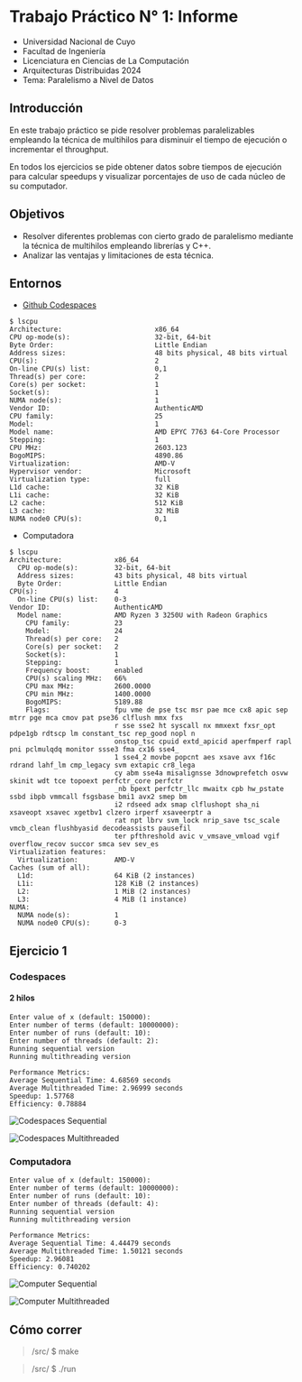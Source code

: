 # Trabajo Práctico N° 1: Informe

- Universidad Nacional de Cuyo
- Facultad de Ingeniería
- Licenciatura en Ciencias de La Computación
- Arquitecturas Distribuidas 2024
- Tema: Paralelismo a Nivel de Datos

## Introducción

En este trabajo práctico se pide resolver problemas paralelizables empleando la
técnica de multihilos para disminuir el tiempo de ejecución o incrementar el
throughput.

En todos los ejercicios se pide obtener datos sobre tiempos de ejecución para
calcular speedups y visualizar porcentajes de uso de cada núcleo de su
computador.

## Objetivos

- Resolver diferentes problemas con cierto grado de paralelismo mediante la
técnica de multihilos empleando librerías y C++.
- Analizar las ventajas y limitaciones de esta técnica.

## Entornos

- [Github Codespaces](https://github.com/features/codespaces)

```plaintext
$ lscpu
Architecture:                       x86_64
CPU op-mode(s):                     32-bit, 64-bit
Byte Order:                         Little Endian
Address sizes:                      48 bits physical, 48 bits virtual
CPU(s):                             2
On-line CPU(s) list:                0,1
Thread(s) per core:                 2
Core(s) per socket:                 1
Socket(s):                          1
NUMA node(s):                       1
Vendor ID:                          AuthenticAMD
CPU family:                         25
Model:                              1
Model name:                         AMD EPYC 7763 64-Core Processor
Stepping:                           1
CPU MHz:                            2603.123
BogoMIPS:                           4890.86
Virtualization:                     AMD-V
Hypervisor vendor:                  Microsoft
Virtualization type:                full
L1d cache:                          32 KiB
L1i cache:                          32 KiB
L2 cache:                           512 KiB
L3 cache:                           32 MiB
NUMA node0 CPU(s):                  0,1
```

- Computadora

```plaintext
$ lscpu
Architecture:             x86_64
  CPU op-mode(s):         32-bit, 64-bit
  Address sizes:          43 bits physical, 48 bits virtual
  Byte Order:             Little Endian
CPU(s):                   4
  On-line CPU(s) list:    0-3
Vendor ID:                AuthenticAMD
  Model name:             AMD Ryzen 3 3250U with Radeon Graphics
    CPU family:           23
    Model:                24
    Thread(s) per core:   2
    Core(s) per socket:   2
    Socket(s):            1
    Stepping:             1
    Frequency boost:      enabled
    CPU(s) scaling MHz:   66%
    CPU max MHz:          2600.0000
    CPU min MHz:          1400.0000
    BogoMIPS:             5189.88
    Flags:                fpu vme de pse tsc msr pae mce cx8 apic sep mtrr pge mca cmov pat pse36 clflush mmx fxs
                          r sse sse2 ht syscall nx mmxext fxsr_opt pdpe1gb rdtscp lm constant_tsc rep_good nopl n
                          onstop_tsc cpuid extd_apicid aperfmperf rapl pni pclmulqdq monitor ssse3 fma cx16 sse4_
                          1 sse4_2 movbe popcnt aes xsave avx f16c rdrand lahf_lm cmp_legacy svm extapic cr8_lega
                          cy abm sse4a misalignsse 3dnowprefetch osvw skinit wdt tce topoext perfctr_core perfctr
                          _nb bpext perfctr_llc mwaitx cpb hw_pstate ssbd ibpb vmmcall fsgsbase bmi1 avx2 smep bm
                          i2 rdseed adx smap clflushopt sha_ni xsaveopt xsavec xgetbv1 clzero irperf xsaveerptr a
                          rat npt lbrv svm_lock nrip_save tsc_scale vmcb_clean flushbyasid decodeassists pausefil
                          ter pfthreshold avic v_vmsave_vmload vgif overflow_recov succor smca sev sev_es
Virtualization features:
  Virtualization:         AMD-V
Caches (sum of all):
  L1d:                    64 KiB (2 instances)
  L1i:                    128 KiB (2 instances)
  L2:                     1 MiB (2 instances)
  L3:                     4 MiB (1 instance)
NUMA:
  NUMA node(s):           1
  NUMA node0 CPU(s):      0-3
```

## Ejercicio 1

### Codespaces

#### 2 hilos

```plaintext
Enter value of x (default: 150000): 
Enter number of terms (default: 10000000): 
Enter number of runs (default: 10): 
Enter number of threads (default: 2): 
Running sequential version
Running multithreading version

Performance Metrics:
Average Sequential Time: 4.68569 seconds
Average Multithreaded Time: 2.96999 seconds
Speedup: 1.57768
Efficiency: 0.78884
```

![Codespaces Sequential](./images/codespaces_sequential.png)

![Codespaces Multithreaded](./images/codespaces_multithreaded.png)

### Computadora

```plaintext
Enter value of x (default: 150000):
Enter number of terms (default: 10000000):
Enter number of runs (default: 10):
Enter number of threads (default: 4):
Running sequential version
Running multithreading version

Performance Metrics:
Average Sequential Time: 4.44479 seconds
Average Multithreaded Time: 1.50121 seconds
Speedup: 2.96081
Efficiency: 0.740202
```
![Computer Sequential](./images/computer_sequential.png)

![Computer Multithreaded](./images/computer_multithreaded.png)


## Cómo correr

> /src/ $ make

> /src/ $ ./run
